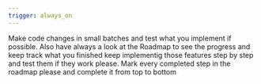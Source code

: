 ```yaml
---
trigger: always_on
---
```


Make code changes in small batches and test what you implement if possible.
Also have always a look at the Roadmap to see the progress and keep track what you finished keep implementig those features step by step and test them if they work please.
Mark every completed step in the roadmap please and complete it from top to bottom